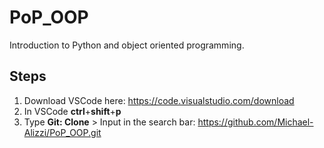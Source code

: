 # PoP_OOP
Introduction to Python and object oriented programming.
## Steps
1. Download VSCode here: https://code.visualstudio.com/download
4. In VSCode **ctrl**+**shift**+**p**
5. Type **Git: Clone** > Input in the search bar: https://github.com/Michael-Alizzi/PoP_OOP.git

